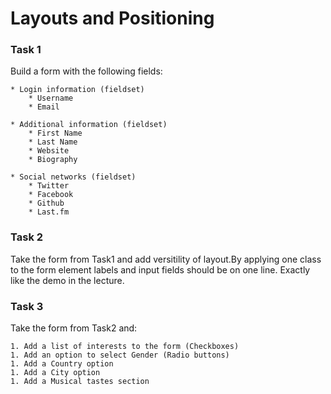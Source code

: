# Layouts and Positioning

### Task 1

Build a form with the following fields:

	* Login information (fieldset)
		* Username
		* Email
	
	* Additional information (fieldset)
		* First Name
		* Last Name
		* Website
		* Biography
		
	* Social networks (fieldset)
		* Twitter
		* Facebook
		* Github
		* Last.fm

### Task 2

Take the form from Task1 and add versitility of layout.By applying one class to the form element labels and input fields should be on one line. Exactly like the demo in the lecture.

### Task 3
Take the form from Task2 and:

	1. Add a list of interests to the form (Checkboxes)
	1. Add an option to select Gender (Radio buttons)
	1. Add a Country option
	1. Add a City option
	1. Add a Musical tastes section
	
	